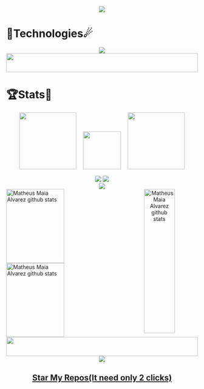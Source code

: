 <!DOCTYPE html>
<html>
<body>
    <div style="display: flex; justify-content: center;">
        <img align="center" src="./assets/Welcome.gif" />
    </div>
<!--     <div>
        <img width="100%" height="50" src="https://i.imgur.com/dBaSKWF.gif" />
        <div align="center">
            <a>
                <img src="https://readme-typing-svg.demolab.com?font=&size=30&duration=3000&pause=1500&color=0CF7D9&center=true&vCenter=true&width=435&lines=%3C%2FTALENTED+DEVELOPER%2F%3E;%3C%2FContact+Me+Here+--%3E+" alt="Typing SVG" />
            </a>
            <a href="mailto:fancydeveoper@gmail.com">
                <img src='https://img.icons8.com/fluency/344/gmail-new.png' height="50">
            </a>&nbsp;&nbsp;&nbsp;
            <a href="https://join.skype.com/upNHWNAMPGJ8">
                <img src='https://img.icons8.com/color/344/skype.png' height="50">
            </a>
            <img width="100%" height="50" src="https://i.imgur.com/dBaSKWF.gif" />
        </div>
    </div> -->
<!--     <p>
        <img align="right" style="width:500px; height:400px;" 
        src="./assets/Right_Side.gif" />
        <img align="right"
        src="https://readme-typing-svg.herokuapp.com/?lines=Sincere%20and%20%20Reliable%20Full-Stack%20Web%20Developer;6+%2B%20years%20of%20hands-on%20experience;Perfect%20Client-Oriented%20Guy&center=true&width=500&height=45" />
        <h3 align="left">As a hardworking developer with 6 years of experience, I have a knack for creating elegant solutions in minimal time. Developed several e-commerce web apps, customer web portals, product launch websites, and donation web apps for local charities.</h3>
        <h3 align="left">Building state-of-the-art, easy-to-use, user-friendly websites and applications is truly a passion of mine. I am adept at joining projects at an early stage, planning the architecture of the system, executing the plan, and scaling it for a high number of concurrent users.</h3>
        <h3 align="left">Continued technical education has allowed me to stay ahead of the curve and deliver exceptional work to each employer I've worked for - both full-time and Fixed Cost contracts.</h3>
        <img width="100%" height="50" src="https://i.imgur.com/dBaSKWF.gif" />
    </p> -->
    <p>
        <h1>🌠Technologies☄</h1>
        <div align="center">
            <img src="https://skillicons.dev/icons?i=ts,js,nodejs,angular,react,nuxt,next,express,vue,laravel,php,wordpress,css,html,figma,python,django,flask,fastapi,cpp,qt,dotnet,androidstudio,flutter,java,go,,,docker,postgresql,mysql,mongodb,firebase,postman,cloudflare,aws,azure&perline=13"/>
        </div>
        <img width="100%" height="50" src="https://i.imgur.com/dBaSKWF.gif" />
    </p>
    <h1>🏆Stats🏅</h1>
    <p align="center">
        <img width="150" src="https://cdn.jsdelivr.net/gh/sun0225SUN/sun0225SUN/assets/images/left.png" />&emsp;
        <img src="https://media.tenor.com/0ENB5HuTH0gAAAAi/trophy-beker.gif" width="100px" height="100px">&emsp;
        <img width="150" src="https://cdn.jsdelivr.net/gh/sun0225SUN/sun0225SUN/assets/images/right.png" /> 
    </p>
    <div align="center">
        <div align="center">
            <div align="center">
                <img src="https://github-profile-trophy.vercel.app/?username=ken-b4u&theme=matrix&no-bg=true&no-frame=true&column=2&title=LongTimeUser,AncientUser" />
                <img src="https://github-profile-trophy.vercel.app/?username=charles0830&theme=matrix&no-bg=true&no-frame=true&column=3&title=MultiLanguage,Followers,Organizations" />
            </div>
            <img align="center" src="https://github-profile-trophy.vercel.app/?username=charles0830&theme=matrix&no-bg=true&no-frame=true&row=1&column=6&title=Commits,PullRequest,Repositories,Issues,Stars,Reviews" />
        </div>
        <div align="center">  
            <img  align="right" height="380px" width="40%" src="https://github-readme-stats.vercel.app/api/top-langs/?username=charles0830&langs_count=20&layout=compact&exclude_repo=AI-Image-Caption-Bot,School-Donation-Analysis,AI-Music-Generation,homemade-machine-learning&hide_border=true&theme=github_dark&PAT_1" alt="Matheus Maia Alvarez github stats" />
            <div align="left">
                <img height="195px" width="55%" src="https://github-readme-stats.vercel.app/api?username=charles0830&title_color=00bfbf&icon_color=00bfbf&text_color=c9d1d9&bg_color=0d1117&hide_border=true&PAT_1" alt="Matheus Maia Alvarez github stats" /> 
                <img height="195px" width="55%" src="https://github-readme-streak-stats.herokuapp.com/?user=charles0830&theme=github_dark&hide_border=true&PAT_1" alt="Matheus Maia Alvarez github stats" />
<!-- ![charles0830 github-stats](https://stats.dooboo.io/api/github-stats-advanced?login=charles0830) -->
            </div>
             <img width="100%" height="50" src="https://i.imgur.com/dBaSKWF.gif" />
        </div>
        <div>
            <img src="https://user-images.githubusercontent.com/120355368/259693892-0f6f2fb1-82ff-4024-812a-c62a33a887f9.gif" align="center">
            <a target="blank" href="https://profile-counter.glitch.me/devgruu/count.svg">
<!--                 <p align="center">💖 Visited Counts 💖<br><br> <img
                        src="https://profile-counter.glitch.me/charles0830/count.svg" />
                </p> -->
            </a>
        </div>
        <div>
            <h2 align="center">
                <a href="https://github.com/fancydeveloper?tab=repositories">Star My Repos(It need only 2 clicks)</a>
            </h2>
        </div>
    </div>
</body>
</html>
